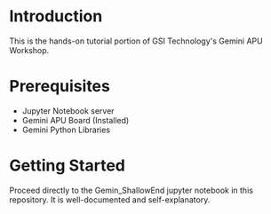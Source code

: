 # Introduction

This is the hands-on tutorial portion of GSI Technology's Gemini APU Workshop.

# Prerequisites

* Jupyter Notebook server
* Gemini APU Board (Installed)
* Gemini Python Libraries

# Getting Started

Proceed directly to the Gemin_ShallowEnd jupyter notebook in this repository.  It is well-documented and self-explanatory.


